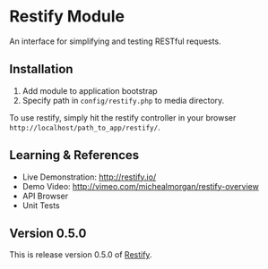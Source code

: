 # Restify Module

An interface for simplifying and testing RESTful requests.

## Installation

1. Add module to application bootstrap
2. Specify path in `config/restify.php` to media directory.

To use restify, simply hit the restify controller in your browser `http://localhost/path_to_app/restify/`.

## Learning & References

- Live Demonstration: http://restify.io/
- Demo Video: http://vimeo.com/michealmorgan/restify-overview
- API Browser
- Unit Tests

## Version 0.5.0

This is release version 0.5.0 of [Restify](https://github.com/morgan/kohana-restify).